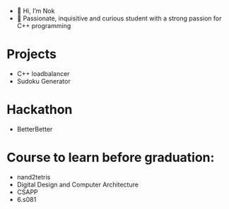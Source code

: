 - 👋 Hi, I’m Nok
- 👀 Passionate, inquisitive and curious student with a strong passion for C++ programming

# Projects 
- C++ loadbalancer
- Sudoku Generator

# Hackathon
- BetterBetter

# Course to learn before graduation:
- nand2tetris  
- Digital Design and Computer Architecture  
- CSAPP  
- 6.s081  

<!---
potatochick2020/potatochick2020 is a ✨ special ✨ repository because its `README.md` (this file) appears on your GitHub profile.
You can click the Preview link to take a look at your changes.
--->
